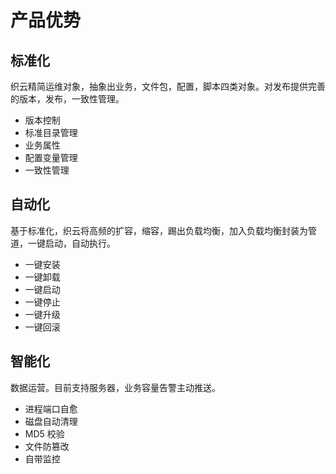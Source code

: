 # 产品优势 #
## 标准化 ##
织云精简运维对象，抽象出业务，文件包，配置，脚本四类对象。对发布提供完善的版本，发布，一致性管理。
- 版本控制
- 标准目录管理
- 业务属性
- 配置变量管理
- 一致性管理

## 自动化 ##
基于标准化，织云将高频的扩容，缩容，踢出负载均衡，加入负载均衡封装为管道，一键启动，自动执行。
- 一键安装  
- 一键卸载  
- 一键启动  
- 一键停止  
- 一键升级  
- 一键回滚

## 智能化 ##
数据运营。目前支持服务器，业务容量告警主动推送。  

- 进程端口自愈  
- 磁盘自动清理  
- MD5 校验  
- 文件防篡改  
- 自带监控